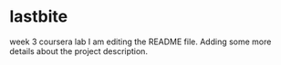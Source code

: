 # lastbite
week 3 coursera lab
I am editing the README file. Adding some more details about the project description.

